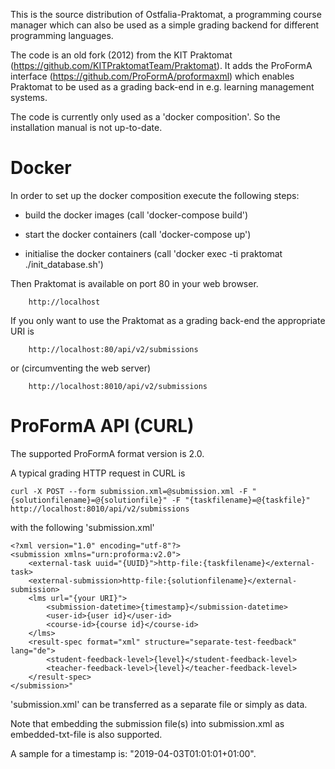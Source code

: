 This is the source distribution of Ostfalia-Praktomat, a programming course manager which can also be used as a simple 
grading backend for different programming languages. 

The code is an old fork (2012) from the KIT Praktomat (https://github.com/KITPraktomatTeam/Praktomat).
It adds the ProFormA interface (https://github.com/ProFormA/proformaxml) which enables Praktomat 
to be used as a grading back-end in e.g. learning management systems. 

The code is currently only used as a 'docker composition'. 
So the installation manual is not up-to-date.

Docker 
============

In order to set up the docker composition execute the following steps:

* build the docker images (call 'docker-compose build')

* start the docker containers (call 'docker-compose up')

* initialise the docker containers (call 'docker exec -ti praktomat ./init_database.sh')

Then Praktomat is available on port 80 in your web browser.  

        http://localhost

If you only want to use the Praktomat as a grading back-end the appropriate URI is

        http://localhost:80/api/v2/submissions

or (circumventing the web server)

        http://localhost:8010/api/v2/submissions 



ProFormA API (CURL)
============

The supported ProFormA format version is 2.0. 

A typical grading HTTP request in CURL is

    curl -X POST --form submission.xml=@submission.xml -F "{solutionfilename}=@{solutionfile}" -F "{taskfilename}=@{taskfile}" http://localhost:8010/api/v2/submissions

with the following 'submission.xml'
    
    <?xml version="1.0" encoding="utf-8"?>
    <submission xmlns="urn:proforma:v2.0">
        <external-task uuid="{UUID}">http-file:{taskfilename}</external-task>
        <external-submission>http-file:{solutionfilename}</external-submission>
        <lms url="{your URI}">
            <submission-datetime>{timestamp}</submission-datetime>
            <user-id>{user id}</user-id>
            <course-id>{course id}</course-id>
        </lms>
        <result-spec format="xml" structure="separate-test-feedback" lang="de">
            <student-feedback-level>{level}</student-feedback-level>
            <teacher-feedback-level>{level}</teacher-feedback-level>
        </result-spec>
    </submission>"

'submission.xml' can be transferred as a separate file or simply as data.
 
Note that embedding the submission file(s) into submission.xml as embedded-txt-file is also supported.

A sample for a timestamp is: "2019-04-03T01:01:01+01:00". 

